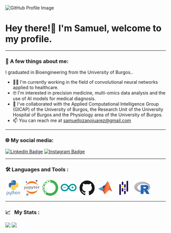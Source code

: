 ![GitHub Profile Image](https://user-images.githubusercontent.com/80346399/202921115-676656f6-835b-4d23-b624-c5c4ec9febb5.png)
# Hey there!👋 I'm Samuel, welcome to my profile.
---
### 👦 **A few things about me:**

I graduated in Bioengineering from the University of Burgos..
 - 👨‍💻 I'm currently working in the field of convolutional neural networks applied to healthcare.
 - 🤓 I'm interested in precision medicine, multi-omics data analysis and the use of AI models for medical diagnosis.
 - 🤝 I've collaborated with the Applied Computational Intelligence Group (GICAP) of the University of Burgos, the Research Unit of the University Hospital of Burgos and the Physiology area of the University of Burgos.
 - 📫 You can reach me at samuellozanojuarez@gmail.com
---

### 🌐 **My social media:**

[![Linkedin Badge](https://img.shields.io/badge/-LinkedIn-0e76a8?style=flat-square&logo=Linkedin&logoColor=white)](https://www.linkedin.com/in/samuel-lozano-ju%C3%A1rez-86642b250/)
[![Instagram Badge](https://img.shields.io/badge/-Instagram-e4405f?style=flat-square&logo=Instagram&logoColor=white)](https://instagram.com/samulj_00/)

---

### :hammer_and_wrench: Languages and Tools :

<div>
  <img src="https://github.com/devicons/devicon/blob/master/icons/python/python-original-wordmark.svg" title="Python" alt="Python" width="50" height="50"/>&nbsp;
  <img src="https://github.com/devicons/devicon/blob/master/icons/jupyter/jupyter-original-wordmark.svg" title="Jupyter" alt="Jupyter" width="50" height="50"/>&nbsp;
  <img src="https://github.com/devicons/devicon/blob/master/icons/anaconda/anaconda-original.svg" title="Anaconda" alt="Anaconda" width="50" height="50"/>&nbsp;
  <img src="https://github.com/devicons/devicon/blob/master/icons/arduino/arduino-original.svg" title="Arduino" alt="Arduino" width="50" height="50"/>&nbsp;
  <img src="https://github.com/devicons/devicon/blob/master/icons/github/github-original.svg" title="GitHub" alt="GitHub" width="50" height="50"/>&nbsp;
  <img src="https://github.com/devicons/devicon/blob/master/icons/matlab/matlab-original.svg" title="MatLab" alt="MatLab" width="50" height="50"/>&nbsp;
  <img src="https://github.com/devicons/devicon/blob/master/icons/pandas/pandas-original.svg" title="Pandas" alt="Pandas" width="50" height="50"/>&nbsp;
  <img src="https://github.com/devicons/devicon/blob/master/icons/r/r-original.svg" title="R" alt="R" width="50" height="50"/>&nbsp;
</div>

---

### 📈 &nbsp; My Stats :

<p>
  <img height="180em" src="https://github-readme-stats.vercel.app/api?username=SamuelLozanoJuarez&&theme=vision-friendly-dark&show_icons=true&hide_border=false&&count_private=true&include_all_commits=true" />
  <img height="180em" src="https://github-readme-stats.vercel.app/api/top-langs/?username=SamuelLozanoJuarez&layout=compact&theme=vision-friendly-dark"/>
</p>
